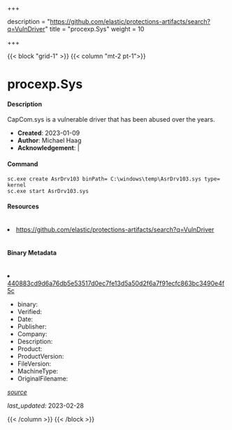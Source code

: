 +++

description = "https://github.com/elastic/protections-artifacts/search?q=VulnDriver"
title = "procexp.Sys"
weight = 10

+++


{{< block "grid-1" >}}
{{< column "mt-2 pt-1">}}


# procexp.Sys

#### Description

CapCom.sys is a vulnerable driver that has been abused over the years.

- **Created**: 2023-01-09
- **Author**: Michael Haag
- **Acknowledgement**:  | [](https://twitter.com/)

#### Command

```
sc.exe create AsrDrv103 binPath= C:\windows\temp\AsrDrv103.sys type= kernel
sc.exe start AsrDrv103.sys
```

#### Resources
<br>


<li><a href=" https://github.com/elastic/protections-artifacts/search?q=VulnDriver"> https://github.com/elastic/protections-artifacts/search?q=VulnDriver</a></li>


<br>


#### Binary Metadata
<br>



<li><a href="https://www.virustotal.com/gui/file/440883cd9d6a76db5e53517d0ec7fe13d5a50d2f6a7f91ecfc863bc3490e4f5c">440883cd9d6a76db5e53517d0ec7fe13d5a50d2f6a7f91ecfc863bc3490e4f5c</a></li>



- binary: 
- Verified: 
- Date: 
- Publisher: 
- Company: 
- Description: 
- Product: 
- ProductVersion: 
- FileVersion: 
- MachineType: 
- OriginalFilename: 

[*source*](https://github.com/magicsword-io/LOLDrivers/tree/main/yaml/procexp.sys.yml)

*last_updated:* 2023-02-28


{{< /column >}}
{{< /block >}}
